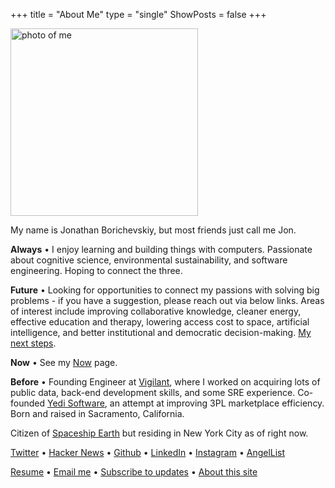+++
title = "About Me"
type = "single"
ShowPosts = false
+++

<img src="/profile.jpg" alt="photo of me" width="300"/>

My name is Jonathan Borichevskiy, but most friends just call me Jon.

**Always** • I enjoy learning and building things with computers. Passionate about cognitive science, environmental sustainability, and software engineering. Hoping to connect the three. 
 
**Future** • Looking for opportunities to connect my passions with solving big problems - if you have a suggestion, please reach out via below links. Areas of interest include improving collaborative knowledge, cleaner energy, effective education and therapy, lowering access cost to space, artificial intelligence, and better institutional and democratic decision-making. [My next steps](/posts/next-steps-2019).

**Now** • See my [Now](/now) page.

**Before** • Founding Engineer at [Vigilant](https://vigilant.cc), where I worked on acquiring lots of public data, back-end development skills, and some SRE experience. Co-founded [Yedi Software](https://www.yedi.io/), an attempt at improving 3PL marketplace efficiency. Born and raised in Sacramento, California. 

Citizen of [Spaceship Earth](https://youtu.be/3ZB2La-oCVI?t=9) but residing in New York City as of right now. 

[Twitter](https://twitter.com/jborichevskiy) • [Hacker News](https://news.ycombinator.com/user?id=jborichevskiy) • [Github](https://github.com/jborichevskiy) • [LinkedIn](https://www.linkedin.com/in/jonathanborichevskiy/) • [Instagram](https://www.instagram.com/jborichevskiy/) • [AngelList](https://angel.co/jonathanborichevskiy)

[Resume](/borichevskiy_jonathan.pdf) • [Email me](mailto:jonathan@borichevskiy.com) • [Subscribe to updates](https://mailchi.mp/0e81591ed912/jborichevskiy) • [About this site](/about-blog)